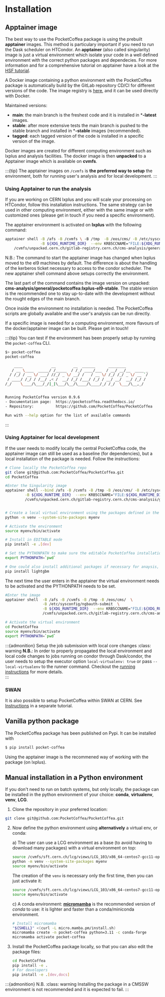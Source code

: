 # Installation

## Apptainer image

The best way to use the PocketCoffea package is using the prebuilt **apptainer** images. This method is particulary important if you
need to run the Dask scheduler on HTCondor.  An **apptainer** (also called singularity) image is just a virtual environment
which isolate your code in a well defined environment with the correct python packages and dependecies.  For more
information and for a comprehensive tutorial on apptainer have a look at the [HSF tutorial](https://hsf-training.github.io/hsf-training-docker/10-apptainer/index.html).

A Docker image containing a python environment with the PocketCoffea package is automatically build by the GitLab
repository CD/CI for different versions of the code. The image registry is
[here](https://gitlab.cern.ch/cms-analysis/general/PocketCoffea/container_registry/16693), and it can be used directly
with Docker.

Maintained versions:
- **main**: the main branch is the freshest code and it is installed in ***-latest** images. 
- **stable**: after more extensive tests the main branch is pushed to the stable branch and installed in ***-stable**
images (recommended). 
- **tagged**: each tagged version of the code is installed in a specific version of the image.

Docker images are created for different computing environment such as lxplus and analysis facilities.
The docker image is then **unpacked** to a Apptainer image which is available on **cvmfs**. 

:::{tip}
The apptainer images on `/cvmfs` is **the preferred way to setup** the environment, both for running user's analysis and for local development. 
:::

### Using Apptainer to run the analysis

If you are working on CERN lxplus and you will scale your processing on HTCondor, follow this installation
instructions.  The same strategy can be used in other computing environment, either with the same image or with
customized ones (please get in touch if you need a specific environment). 

The apptainer environment is activated on **lxplus** with the following command:

```bash
apptainer shell -B /afs -B /cvmfs \ -B /tmp  -B /eos/cms/ -B /etc/sysconfig/ngbauth-submit \
                -B ${XDG_RUNTIME_DIR}  --env KRB5CCNAME="FILE:${XDG_RUNTIME_DIR}/krb5cc" \
    /cvmfs/unpacked.cern.ch/gitlab-registry.cern.ch/cms-analysis/general/pocketcoffea:lxplus-el9-stable
```

N.B.: The command to start the apptainer image has changed when lxplus moved to the el9 machines by default. The
difference is about the handling of the kerberos ticket necessary to access to the condor scheduler. The new apptainer
shell command above setups correctly the environment.

The last part of the command contains the image version on unpacked:
**cms-analysis/general/pocketcoffea:lxplus-el9-stable**. The stable version is the recommended one to stay up-to-date
with the development without the rought edges of the main branch. 

Once inside the environment no installation is needed. The PocketCoffea scripts are globally available and the user's
analysis can be run directly. 

If a specific image is needed for a computing environment, more flavours of the docker/apptainer image can be
built. Please get in touch!

:::{tip}
You can test if the environment has been properly setup by running the `pocket-coffea` CLI. 

```bash
$> pocket-coffea 
pocket-coffea 

    ____             __        __  ______      ________
   / __ \____  _____/ /_____  / /_/ ____/___  / __/ __/__  ____ _
  / /_/ / __ \/ ___/ //_/ _ \/ __/ /   / __ \/ /_/ /_/ _ \/ __ `/
 / ____/ /_/ / /__/ ,< /  __/ /_/ /___/ /_/ / __/ __/  __/ /_/ /
/_/    \____/\___/_/|_|\___/\__/\____/\____/_/ /_/  \___/\__,_/


Running PocketCoffea version 0.9.6
- Documentation page:  https://pocketcoffea.readthedocs.io/
- Repository:          https://github.com/PocketCoffea/PocketCoffea

Run with --help option for the list of available commands 
```
:::

### Using Apptainer for local development

If the user needs to modify locally the central PocketCoffea code, the apptainer image can still be used as a baseline
(for dependencies), but a local installation of the package is needed. Follow the instructions:


```bash
# Clone locally the PocketCoffea repo
git clone git@github.com:PocketCoffea/PocketCoffea.git
cd PocketCoffea

#Enter the Singularity image
apptainer shell --bind /afs -B /cvmfs -B /tmp -B /eos/cms/ -B /etc/sysconfig/ngbauth-submit \
         -B ${XDG_RUNTIME_DIR}  --env KRB5CCNAME="FILE:${XDG_RUNTIME_DIR}/krb5cc"  \
         /cvmfs/unpacked.cern.ch/gitlab-registry.cern.ch/cms-analysis/general/pocketcoffea:lxplus-el9-stable


# Create a local virtual environment using the packages defined in the apptainer image
python -m venv --system-site-packages myenv

# Activate the environment
source myenv/bin/activate

# Install in EDITABLE mode
pip install -e .[dev]

# Set the PYTHONPATH to make sure the editable PocketCoffea installation is picked up
export PYTHONPATH=`pwd`

# One could also install additional packages if necessary for anaysis, eg:
pip install lightgbm 
```

The next time the user enters in the apptainer the virtual environment needs to be activated and the PYTHONPATH needs to be set. 
```bash
#Enter the image
apptainer shell  -B /afs -B /cvmfs -B /tmp -B /eos/cms/  \
                 -B /etc/sysconfig/ngbauth-submit  \
                 -B ${XDG_RUNTIME_DIR}  --env KRB5CCNAME="FILE:${XDG_RUNTIME_DIR}/krb5cc" \
                 /cvmfs/unpacked.cern.ch/gitlab-registry.cern.ch/cms-analysis/general/pocketcoffea:lxplus-el9-stable

# Activate the virtual environment
cd PocketCoffea
source myenv/bin/activate
export PYTHONPATH=`pwd`
```


:::{admonition} Setup the job submission with local core changes
:class: warning
**N.B.**: In order to properly propagated the local environment and local code changes to jobs running on condor through
Dask/condor, the user needs to setup the executor option `local-virtualenv: true` or pass `--local-virtualenv` to the runner command.
Checkout the [running instructions](https://pocketcoffea.readthedocs.io/en/stable/running.html) for more details.  
:::

### SWAN
It is also possible to setup PocketCoffea within SWAN at CERN. See [Instructions](https://github.com/PocketCoffea/Tutorials/tree/main/Analysis_Facilities_Setup#cern-swan-analysis-facility) in a separate tutorial.

## Vanilla python package
The PocketCoffea package has been published on Pypi. It can be installed with

```bash
$ pip install pocket-coffea
```

Using the apptainer image is the recommened way of working with the package (on lxplus). 

## Manual installation in a Python environment

If you don't need to run on batch systems, but only locally, the package can be installed in the python environment of
your choice: **conda**, **virtualenv**, **venv**, **LCG**.

1) Clone the repository in your preferred location:

```bash                   
git clone git@github.com:PocketCoffea/PocketCoffea.git
```

2) Now define the python environment using **alternatively**  a virtual env, or conda:

   a) The user can use a LCG environment as a base (to avoid having to download many packages)  with a virtual environment on top:

      ```bash
      source /cvmfs/sft.cern.ch/lcg/views/LCG_103/x86_64-centos7-gcc11-opt/setup.sh
      python -m venv --system-site-packages myenv
      source myenv/bin/activate
      ```

      The creation of the `venv` is necessary only the first time, then you can just activate it:
      
      ```bash
      source /cvmfs/sft.cern.ch/lcg/views/LCG_103/x86_64-centos7-gcc11-opt/setup.sh
      source myenv/bin/activate
      ```

   c) A conda environment:
   [**micromamba**](https://mamba.readthedocs.io/en/latest/user_guide/micromamba.html) is the recommended version of *conda* to use: it is lighter and faster than a conda/miniconda environment.

      ```bash
      # Install micromamba
      "${SHELL}" <(curl -L micro.mamba.pm/install.sh)
      micromamba create -n pocket-coffea python=3.11 -c conda-forge
      micromamba activate pocket-coffea
      ```

3) Install the PocketCoffea package locally, so that you can also edit the package files:

    ```bash
    cd PocketCoffea
    pip install -e .
    # For developers
    pip install -e .[dev,docs]
    ```


:::{admonition} N.B.
:class: warning
Installing the package in a CMSSW environment is not recommended and it is expected to fail.
:::
